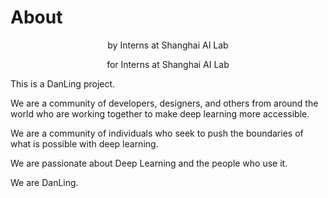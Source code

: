 # About

<p style="text-align: center;">by Interns at Shanghai AI Lab</p>
<p style="text-align: center;">for Interns at Shanghai AI Lab</p>

This is a DanLing project.

We are a community of developers, designers, and others from around the world who are working together to make deep learning more accessible.

We are a community of individuals who seek to push the boundaries of what is possible with deep learning.

We are passionate about Deep Learning and the people who use it.

We are DanLing.
